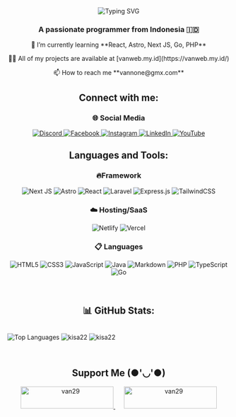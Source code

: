 <div align="center">
<img src="https://readme-typing-svg.herokuapp.com?font=Honk&size=50&duration=4000&pause=1000&color=000000&background=FFFFFF&center=true&random=false&width=435&height=100&lines=Hello+There!%F0%9F%91%8B;I'm+Van" alt="Typing SVG" />
<h3 align="center">A passionate programmer from Indonesia 🇮🇩</h3>

<div align="center">
<p>    
🌱 I’m currently learning **React, Astro, Next JS, Go, PHP**
</p>
<p> 
👨‍💻 All of my projects are available at [vanweb.my.id](https://vanweb.my.id/)
</p>
<p>    
📫 How to reach me **vannone@gmx.com**    
</p>
</div>
</div>

<h2 align="center">Connect with me:</h2>

<div align="center">
<h3 >🌐 Social Media</h3>
    <a href="https://discord.com">
        <img src="https://img.shields.io/badge/Discord-%235865F2.svg?style=for-the-badge&logo=discord&logoColor=white" alt="Discord" class="badge-img">
    </a>
    <a href="https://facebook.com/nagatsu.akiza">
        <img src="https://img.shields.io/badge/Facebook-%231877F2.svg?style=for-the-badge&logo=Facebook&logoColor=white" alt="Facebook" class="badge-img">
    </a>
    <a href="https://www.instagram.com/i._vannn/">
        <img src="https://img.shields.io/badge/Instagram-%23E4405F.svg?style=for-the-badge&logo=Instagram&logoColor=white" alt="Instagram" class="badge-img">
    </a>
    <a href="https://www.linkedin.com/in/van29/">
        <img src="https://img.shields.io/badge/linkedin-%230077B5.svg?style=for-the-badge&logo=linkedin&logoColor=white" alt="LinkedIn" class="badge-img">
    </a>
    <a href="https://www.youtube.com/@Nagatsu_Akiza">
        <img src="https://img.shields.io/badge/YouTube-%23FF0000.svg?style=for-the-badge&logo=YouTube&logoColor=white" alt="YouTube" class="badge-img">
    </a>
</div>

<div align="center">
<h2>Languages and Tools:</h2>
<h3>🔥Framework</h3>
    <img src="https://img.shields.io/badge/Next-black?style=for-the-badge&logo=next.js&logoColor=white" alt="Next JS" class="badge-img">
    <img src="https://img.shields.io/badge/astro-%232C2052.svg?style=for-the-badge&logo=astro&logoColor=white" alt="Astro" class="badge-img">
    <img src="https://img.shields.io/badge/react-%2320232a.svg?style=for-the-badge&logo=react&logoColor=%2361DAFB" alt="React" class="badge-img">
    <img src="https://img.shields.io/badge/laravel-%23FF2D20.svg?style=for-the-badge&logo=laravel&logoColor=white" alt="Laravel" class="badge-img">
    <img src="https://img.shields.io/badge/express.js-%23404d59.svg?style=for-the-badge&logo=express&logoColor=%2361DAFB" alt="Express.js" class="badge-img">
    <img src="https://img.shields.io/badge/tailwindcss-%2338B2AC.svg?style=for-the-badge&logo=tailwind-css&logoColor=white" alt="TailwindCSS" class="badge-img">
</div>

<div align="center">
<h3>☁️ Hosting/SaaS</h3>
    <img src="https://img.shields.io/badge/netlify-%23000000.svg?style=for-the-badge&logo=netlify&logoColor=#00C7B7" alt="Netlify" class="badge-img">
    <img src="https://img.shields.io/badge/vercel-%23000000.svg?style=for-the-badge&logo=vercel&logoColor=white" alt="Vercel" class="badge-img">
</div>

<div align="center">
<h3>📋 Languages</h3>
    <img src="https://img.shields.io/badge/html5-%23E34F26.svg?style=for-the-badge&logo=html5&logoColor=white" alt="HTML5" class="badge-img">
    <img src="https://img.shields.io/badge/css3-%231572B6.svg?style=for-the-badge&logo=css3&logoColor=white" alt="CSS3" class="badge-img">
    <img src="https://img.shields.io/badge/javascript-%23323330.svg?style=for-the-badge&logo=javascript&logoColor=%23F7DF1E" alt="JavaScript" class="badge-img">
    <img src="https://img.shields.io/badge/java-%23ED8B00.svg?style=for-the-badge&logo=openjdk&logoColor=white" alt="Java" class="badge-img">
    <img src="https://img.shields.io/badge/markdown-%23000000.svg?style=for-the-badge&logo=markdown&logoColor=white" alt="Markdown" class="badge-img">
    <img src="https://img.shields.io/badge/php-%23777BB4.svg?style=for-the-badge&logo=php&logoColor=white" alt="PHP" class="badge-img">
    <img src="https://img.shields.io/badge/typescript-%23007ACC.svg?style=for-the-badge&logo=typescript&logoColor=white" alt="TypeScript" class="badge-img">
    <img src="https://img.shields.io/badge/go-%2300ADD8.svg?style=for-the-badge&logo=go&logoColor=white" alt="Go" class="badge-img">
</div>
<br>
<br>

<h2 align="center">📊 GitHub Stats:</h2>
<p align="center" style="display:inline-block;">
  <img src="https://github-readme-stats.vercel.app/api/top-langs/?username=anuraghazra&layout=compact" alt="Top Languages">
</p>
<p align="left" style="display:inline-block;">
  <img src="https://github-readme-stats.vercel.app/api?username=kisa22&show_icons=true&locale=en" alt="kisa22" />
</p>
<p align="right" style="display:inline-block;">
  <img src="https://github-readme-streak-stats.herokuapp.com/?user=kisa22&" alt="kisa22" />
</p>
<br>
<br>

<h2 align="center">Support Me (●'◡'●)</h2>
<p align="center">
  <a href="https://www.buymeacoffee.com/van29">
    <img src="https://cdn.buymeacoffee.com/buttons/v2/default-yellow.png" height="50" width="210" alt="van29" />
  </a>
  &nbsp;&nbsp;&nbsp;&nbsp;
  <a href="https://ko-fi.com/van29">
    <img src="https://cdn.ko-fi.com/cdn/kofi3.png?v=3" height="50" width="210" alt="van29" />
  </a>
</p>

<!-- <style>
    .badge-img {
        width: 100px;
        height: 25px;
        object-fit: cover;
        margin-right: 10px;
    }
</style> -->
